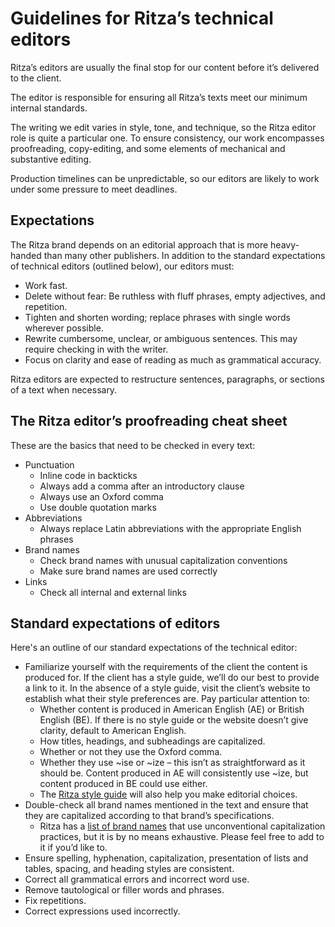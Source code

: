 # Guidelines for Ritza’s technical editors

Ritza’s editors are usually the final stop for our content before it’s delivered to the client.

The editor is responsible for ensuring all Ritza’s texts meet our minimum internal standards.

The writing we edit varies in style, tone, and technique, so the Ritza editor role is quite a particular one. To ensure consistency, our work encompasses proofreading, copy-editing, and some elements of mechanical and substantive editing.

Production timelines can be unpredictable, so our editors are likely to work under some pressure to meet deadlines.

## Expectations

The Ritza brand depends on an editorial approach that is more heavy-handed than many other publishers. In addition to the standard expectations of technical editors (outlined below), our editors must:

* Work fast.
* Delete without fear: Be ruthless with fluff phrases, empty adjectives, and repetition.
* Tighten and shorten wording; replace phrases with single words wherever possible.
* Rewrite cumbersome, unclear, or ambiguous sentences. This may require checking in with the writer.
* Focus on clarity and ease of reading as much as grammatical accuracy.

Ritza editors are expected to restructure sentences, paragraphs, or sections of a text when necessary.

## The Ritza editor’s proofreading cheat sheet

These are the basics that need to be checked in every text:

* Punctuation
  * Inline code in backticks
  * Always add a comma after an introductory clause
  * Always use an Oxford comma
  * Use double quotation marks
* Abbreviations
  * Always replace Latin abbreviations with the appropriate English phrases
* Brand names
  * Check brand names with unusual capitalization conventions
  * Make sure brand names are used correctly
* Links
  * Check all internal and external links

## Standard expectations of editors

Here's an outline of our standard expectations of the technical editor:

* Familiarize yourself with the requirements of the client the content is produced for. If the client has a style guide, we’ll do our best to provide a link to it. In the absence of a style guide, visit the client’s website to establish what their style preferences are. Pay particular attention to:
  * Whether content is produced in American English (AE) or British English (BE). If there is no style guide or the website doesn’t give clarity, default to American English.
  * How titles, headings, and subheadings are capitalized.
  * Whether or not they use the Oxford comma.
  * Whether they use ~ise or ~ize – this isn’t as straightforward as it should be. Content produced in AE will consistently use ~ize, but content produced in BE could use either.
  * The [Ritza style guide](https://styleguide.ritza.co) will also help you make editorial choices. 
* Double-check all brand names mentioned in the text and ensure that they are capitalized according to that brand’s specifications.
  * Ritza has a [list of brand names](https://styleguide.ritza.co/vocabulary/brandnames/) that use unconventional capitalization practices, but it is by no means exhaustive. Please feel free to add to it if you’d like to.
* Ensure spelling, hyphenation, capitalization, presentation of lists and tables, spacing, and heading styles are consistent.
* Correct all grammatical errors and incorrect word use.
* Remove tautological or filler words and phrases.
* Fix repetitions.
* Correct expressions used incorrectly.
